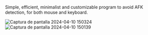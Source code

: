 Simple, efficient, minimalist and customizable program to avoid AFK detection, for both mouse and keyboard.

![Captura de pantalla 2024-04-10 150324](https://github.com/PETEROLO291/Anti-AFK/assets/73500243/4bdc06c5-dda8-471c-9970-9e5ee7b95ed0)
![Captura de pantalla 2024-04-10 150139](https://github.com/PETEROLO291/Anti-AFK/assets/73500243/81b83fcc-28b3-4667-82c4-643cb4de02e6)
